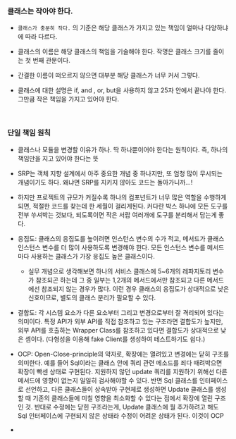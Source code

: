 ### 클래스는 작아야 한다.

- `클래스가 충분히 작다.` 의 기준은 해당 클래스가 가지고 있는 책임이 얼마나 다양하냐에 따라 다르다.

- 클래스의 이름은 해당 클래스의 책임을 기술해야 한다. 작명은 클래스 크기를 줄이는 첫 번째 관문이다.

- 간결한 이름이 떠오르지 않으면 대부분 해당 클래스가 너무 커서 그렇다.

- 클래스에 대한 설명은 if, and , or, but을 사용하지 않고 25자 안에서 끝나야 한다. 그만큼 작은 책임을 가지고 있어야 한다.

<br/>

### 단일 책임 원칙

- 클래스나 모듈을 변경할 이유가 하나. 딱 하나뿐이어야 한다는 원칙이다. 즉, 하나의 책임만을 지고 있어야 한다는 뜻

- SRP는 객체 지향 설계에서 아주 중요한 개념 중 하나지만, 또 엄청 많이 무시되는 개념이기도 하다. 왜냐면 SRP를 지키지 않아도 코드는 돌아가니까…! 

- 하지만 프로젝트의 규모가 커질수록 하나의 컴포넌트가 너무 많은 역할을 수행하게되면, 적절한 코드를 찾는데 한 세월이 걸리게된다. 커다란 박스 하나에 모든 도구를 전부 쑤셔박는 것보다, 되도록이면 작은 서랍 여러개에 도구를 분리해서 담는게 좋다. 

- 응집도: 클래스의 응집도를 높이려면 인스턴스 변수의 수가 적고, 메서드가 클래스 인스턴스 변수를 더 많이 사용하도록 변경해야 한다. 모든 인스턴스 변수를 메서드마다 사용하는 클래스가 가장 응집도 높은 클래스이다.

	- 실무 개념으로 생각해보면 하나의 서비스 클래스에 5~6개의 레파지토리 변수가 참조되곤 하는데 그 중 일부는 1,2개의 메서드에서만 참조되고 다른 메서드에선 참조되지 않는 경우가 많다. 이런 경우 클래스의 응집도가 상대적으로 낮은 신호이므로, 별도의 클래스 분리가 필요할 수 있다.

- 결합도: 각 시스템 요소가 다른 요소부터 그리고 변경으로부터 잘 격리되어 있다는 의미이다. 특정 API가 외부 API를 직접 참조하고 있는 구조라면 결합도가 높지만, 외부 API를 호출하는 Wrapper Class를 참조하고 있다면 결합도가 상대적으로 낮은 셈이다. (다형성을 이용해 fake Client를 생성하여 테스트하기도 쉽다.)

- OCP: Open-Close-principle의 약자로, 확장에는 열려있고 변경에는 닫히 구조를 의미한다. 예를 들어 Sql이라는 클래스 안에 쿼리 관련 메소드를 죄다 때려박으면 확장이 빡센 상태로 구현된다. 지원하지 않던 update 쿼리를 지원하기 위해선 다른 메서드에 영향이 없는지 일일히 검사해야할 수 있다.
반면 Sql 클래스를 인터페이스로 선언하고, 다른 클래스들이 상속받아 구현체로 생성하면 Update 클래스를 생성할 때 기존의 클래스들에 미칠 영향을 최소화할 수 있다는 점에서 확장에 열린 구조인 것.
반대로 수정에는 닫힌 구조라는게, Update 클래스에 뭘 추가하려고 해도 Sql 인터페이스에 구현되지 않은 상태라 수정이 어려운 상태가 된다. 이것이 OCP

- 

<br/>


